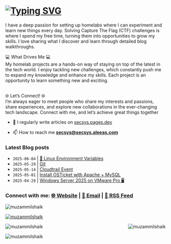 # [![Typing SVG](https://readme-typing-svg.herokuapp.com?font=Fira+Code&size=30&duration=4000&pause=1000&width=520&lines=Hi+there%2C+I+am+Muzammil+%F0%9F%91%8B)](https://git.io/typing-svg)

I have a deep passion for setting up homelabs where I can experiment and learn new things every day. Solving Capture The Flag (CTF) challenges is where I spend my free time, turning them into opportunities to grow my skills. I love sharing what I discover and learn through detailed blog walkthroughs.

💻 What Drives Me 💻<br>
My homelab projects are a hands-on way of staying on top of the latest in the tech world. I enjoy tackling new challenges, which constantly push me to expand my knowledge and enhance my skills. Each project is an opportunity to learn something new and exciting.<br><br>

🌐 Let’s Connect! 🌐<br>
I’m always eager to meet people who share my interests and passions, share experiences, and explore new collaborations in the ever-changing tech landscape. Connect with me, and let’s achieve great things together<br>

- 📝 I regularly write articles on <a href="https://secsys.pages.dev" target="_blank">secsys.pages.dev</a>

- 📫 How to reach me **secsys@secsys.aleeas.com**

### Latest Blog posts
<!-- BLOG-POST-LIST:START -->
- `2025-06-04` | [🐧 Linux Environment Variables](https://secsys.pages.dev//posts/linux-environment/)  
- `2025-05-29` | [Git](https://secsys.pages.dev//posts/git-cheat/)  
- `2025-05-14` | [Cloudtrail Event](https://secsys.pages.dev//posts/aws-cloudtrail/)  
- `2025-05-01` | [Install OSTicket with Apache + MySQL](https://secsys.pages.dev//posts/osticket/)  
- `2025-04-28` | [Windows Server 2025 on VMware Pro 🖥️](https://secsys.pages.dev//posts/windows-iis/)  

<!-- BLOG-POST-LIST:END -->

<h3 align="left">
   Connect with me: 
   <a href="https://secsys.pages.dev" target="_blank">🌐 Website</a> | 
   <a href="mailto:secsys@secsys.aleeas.com" target="_blank">📧 Email</a> | 
   <a href="https://secsys.pages.dev/feed.xml" target="_blank">📡 RSS Feed</a>
</h3>

<p align="left"> <img src="https://komarev.com/ghpvc/?username=muzammilshaik&label=Profile%20views&color=0e75b6&style=flat" alt="muzammilshaik" /> </p>

<p align="left"> <a href="https://github.com/ryo-ma/github-profile-trophy"><img src="https://github-profile-trophy.vercel.app/?username=muzammilshaik" alt="muzammilshaik" /></a> </p>


<p><img align="right" src="https://github-readme-stats.vercel.app/api/top-langs?username=muzammilshaik&show_icons=true&locale=en&layout=compact" alt="muzammilshaik" /></p>

<p><img align="center" src="https://github-readme-stats.vercel.app/api?username=muzammilshaik&show_icons=true&locale=en" alt="muzammilshaik" /></p>

<p><img align="center" src="https://github-readme-streak-stats.herokuapp.com/?user=muzammilshaik&" alt="muzammilshaik" /></p>
